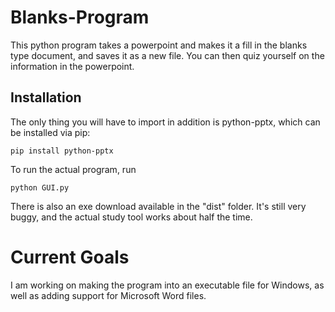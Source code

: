 # Blanks-Program
This python program takes a powerpoint and makes it a fill in the blanks type document, and saves it as a new file. You can then quiz yourself on the information in the powerpoint. 
## Installation
The only thing you will have to import in addition is python-pptx, which can be installed via pip:
```
pip install python-pptx
```
To run the actual program, run 
```
python GUI.py
```
There is also an exe download available in the "dist" folder. It's still very buggy, and the actual study tool works about half the time.
# Current Goals
I am working on making the program into an executable file for Windows, as well as adding support for Microsoft Word files. 
